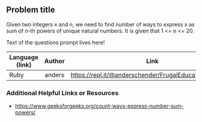 ## Problem title
Given two integers x and n, we need to find number of ways to express x as sum of n-th powers of unique natural numbers. It is given that 1 <= n <= 20.

Text of the questions prompt lives here!

| Language (link)| Author| Link |
| ---|:---:|---|
| Ruby | anders | https://repl.it/@anderschender/FrugalEducatedHornshark |

### Additional Helpful Links or Resources
- https://www.geeksforgeeks.org/count-ways-express-number-sum-powers/
